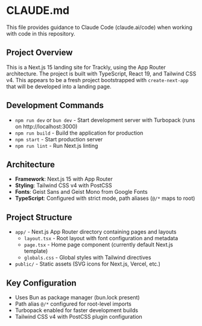 # CLAUDE.md

This file provides guidance to Claude Code (claude.ai/code) when working with code in this repository.

## Project Overview

This is a Next.js 15 landing site for Trackly, using the App Router architecture. The project is built with TypeScript, React 19, and Tailwind CSS v4. This appears to be a fresh project bootstrapped with `create-next-app` that will be developed into a landing page.

## Development Commands

- `npm run dev` or `bun dev` - Start development server with Turbopack (runs on http://localhost:3000)
- `npm run build` - Build the application for production
- `npm start` - Start production server
- `npm run lint` - Run Next.js linting

## Architecture

- **Framework**: Next.js 15 with App Router
- **Styling**: Tailwind CSS v4 with PostCSS
- **Fonts**: Geist Sans and Geist Mono from Google Fonts
- **TypeScript**: Configured with strict mode, path aliases (`@/*` maps to root)

## Project Structure

- `app/` - Next.js App Router directory containing pages and layouts
  - `layout.tsx` - Root layout with font configuration and metadata
  - `page.tsx` - Home page component (currently default Next.js template)
  - `globals.css` - Global styles with Tailwind directives
- `public/` - Static assets (SVG icons for Next.js, Vercel, etc.)

## Key Configuration

- Uses Bun as package manager (bun.lock present)
- Path alias `@/*` configured for root-level imports
- Turbopack enabled for faster development builds
- Tailwind CSS v4 with PostCSS plugin configuration